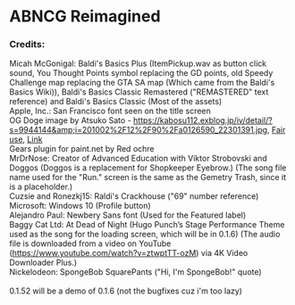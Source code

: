 <!-- placeholder comment, mostly to fix android32 build problems) -->

# ABNCG Reimagined

### Credits:
Micah McGonigal: Baldi's Basics Plus (ItemPickup.wav as button click sound, You Thought Points symbol replacing the GD points, old Speedy Challenge map replacing the GTA SA map (Which came from the Baldi's Basics Wiki)), Baldi's Basics Classic Remastered ("REMASTERED" text reference) and Baldi's Basics Classic (Most of the assets) <br/>
Apple, Inc.: San Francisco font seen on the title screen <br/>
OG Doge image by Atsuko Sato - <a rel="nofollow" class="external free" href="https://kabosu112.exblog.jp/iv/detail/?s=9944144&amp;i=201002%2F12%2F90%2Fa0126590_22301391.jpg">https://kabosu112.exblog.jp/iv/detail/?s=9944144&amp;i=201002%2F12%2F90%2Fa0126590_22301391.jpg</a>, <a href="//en.wikipedia.org/wiki/File:Original_Doge_meme.jpg" title="Fair use of copyrighted material in the context of Doge (meme)">Fair use</a>, <a href="https://en.wikipedia.org/w/index.php?curid=41704519">Link</a> <br/>
Gears plugin for paint.net by Red ochre <br/>
MrDrNose: Creator of Advanced Education with Viktor Strobovski and Doggos (Doggos is a replacement for Shopkeeper Eyebrow.) (The song file name used for the "Run." screen is the same as the Gemetry Trash, since it is a placeholder.) <br/>
Cuzsie and Ronezkj15: Raldi's Crackhouse ("69" number reference) <br/>
Microsoft: Windows 10 (Profile button) <br/>
Alejandro Paul: Newbery Sans font (Used for the Featured label) <br/>
Baggy Cat Ltd: At Dead of Night (Hugo Punch’s Stage Performance Theme used as the song for the loading screen, which will be in 0.1.6) (The audio file is downloaded from a video on YouTube (https://www.youtube.com/watch?v=ztwptTT-ozM) via 4K Video Downloader Plus.) <br/>
Nickelodeon: SpongeBob SquarePants ("Hi, I'm SpongeBob!" quote)
<br/><br/>
0.1.52 will be a demo of 0.1.6 (not the bugfixes cuz i'm too lazy)